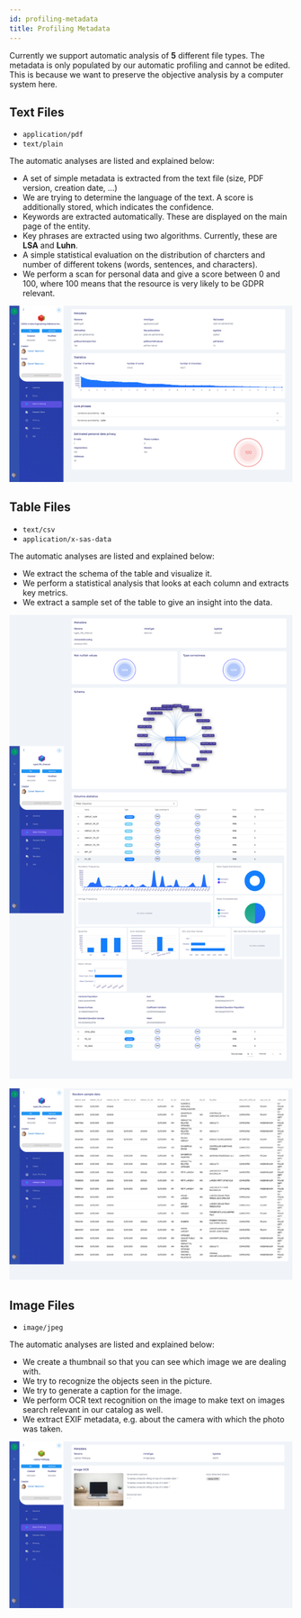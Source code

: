 ```yaml
---
id: profiling-metadata
title: Profiling Metadata
---
```


Currently we support automatic analysis of **5** different file types.
The metadata is only populated by our automatic profiling and cannot be edited.
This is because we want to preserve the objective analysis by a computer system here.

## Text Files

+ `application/pdf`
+ `text/plain`

The automatic analyses are listed and explained below:

+ A set of simple metadata is extracted from the text file (size, PDF version, creation date, ...)
+ We are trying to determine the language of the text. A score is additionally stored, which indicates the confidence.
+ Keywords are extracted automatically. These are displayed on the main page of the entity.
+ Key phrases are extracted using two algorithms. Currently, these are **LSA** and **Luhn**.
+ A simple statistical evaluation on the distribution of charcters and number of different tokens (words, sentences, and characters).
+ We perform a scan for personal data and give a score between 0 and 100, where 100 means that the resource is very likely to be GDPR relevant.

![DIVA Text Profiling](/img/screenshots/details/profiling_text.png)

## Table Files

+ `text/csv`
+ `application/x-sas-data`

The automatic analyses are listed and explained below:

+ We extract the schema of the table and visualize it.
+ We perform a statistical analysis that looks at each column and extracts key metrics.
+ We extract a sample set of the table to give an insight into the data.

![DIVA Table Data Profiling](/img/screenshots/details/profiling_tabledata.png)

![DIVA Table Data Sample](/img/screenshots/details/tabledata_sample.png)

## Image Files

+ `image/jpeg`

The automatic analyses are listed and explained below:

+ We create a thumbnail so that you can see which image we are dealing with.
+ We try to recognize the objects seen in the picture.
+ We try to generate a caption for the image.
+ We perform OCR text recognition on the image to make text on images search relevant in our catalog as well.
+ We extract EXIF metadata, e.g. about the camera with which the photo was taken.

![DIVA Image Profiling](/img/screenshots/details/profiling_images.png)
